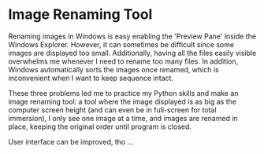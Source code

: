 # Image Renaming Tool

Renaming images in Windows is easy enabling the 'Preview Pane' inside the
Windows Explorer. However, it can sometimes be difficult since some images are
displayed too small. Additionally, having all the files easily visible
overwhelms me whenever I need to rename too many files. In addition, Windows
automatically sorts the images once renamed, which is inconvenient when I want
to keep sequence intact.

These three problems led me to practice my Python skills and make an image
renaming tool: a tool where the image displayed is as big as the computer screen
height (and can even be in full-screen for total immersion), I only see one
image at a time, and images are renamed in place, keeping the original order
until program is closed.

User interface can be improved, tho ... 
